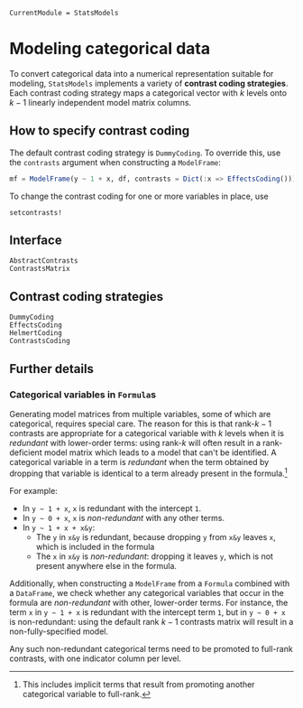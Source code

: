 ```@meta
CurrentModule = StatsModels
```

# Modeling categorical data

To convert categorical data into a numerical representation suitable for
modeling, `StatsModels` implements a variety of __contrast coding strategies__.
Each contrast coding strategy maps a categorical vector with $k$ levels onto
$k-1$ linearly independent model matrix columns.

## How to specify contrast coding

The default contrast coding strategy is `DummyCoding`.  To override this, use
the `contrasts` argument when constructing a `ModelFrame`:

```julia
mf = ModelFrame(y ~ 1 + x, df, contrasts = Dict(:x => EffectsCoding()))
```

To change the contrast coding for one or more variables in place, use

```@docs
setcontrasts!
```

## Interface

```@docs
AbstractContrasts
ContrastsMatrix
```

## Contrast coding strategies

```@docs
DummyCoding
EffectsCoding
HelmertCoding
ContrastsCoding
```

## Further details

### Categorical variables in `Formula`s

Generating model matrices from multiple variables, some of which are
categorical, requires special care.  The reason for this is that rank-$k-1$
contrasts are appropriate for a categorical variable with $k$ levels when it is
_redundant_ with lower-order terms: using rank-$k$ will often result in a
rank-deficient model matrix which leads to a model that can't be identified.  A
categorical variable in a term is _redundant_ when the term obtained by dropping
that variable is identical to a term already present in the
formula.[^implicit-terms]

For example: 
* In `y ~ 1 + x`, `x` is redundant with the intercept `1`.
* In `y ~ 0 + x`, `x` is _non-redundant_ with any other terms.
* In `y ~ 1 + x + x&y`:
    * The `y` in `x&y` is redundant, because dropping `y` from `x&y` leaves `x`,
      which is included in the formula
    * The `x` in `x&y` is _non-redundant_: dropping it leaves `y`, which is not
      present anywhere else in the formula.


Additionally, when constructing a `ModelFrame` from a `Formula` combined with a
`DataFrame`, we check whether any categorical variables that occur in the
formula are _non-redundant_ with other, lower-order terms.  For instance, the
term `x` in `y ~ 1 + x` is redundant with the intercept term `1`, but in 
`y ~ 0 + x` is non-redundant: using the default rank $k-1$ contrasts matrix will
result in a non-fully-specified model. 

Any such non-redundant categorical terms need to be promoted to full-rank
contrasts, with one indicator column per level.


[^implicit-terms]: This includes implicit terms that result from promoting
    another categorical variable to full-rank.
